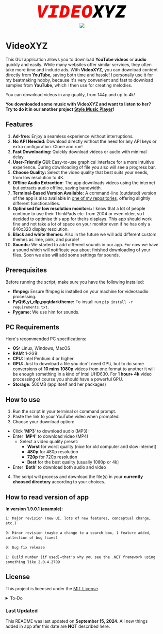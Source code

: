 <p align="center">
  <img src="VideoXYZ_logo.png" alt="App Logo"/>
</p>

<p align="center">
  <img src="https://img.shields.io/badge/LICENSE-MIT-green"/>
</p>

# VideoXYZ

This GUI application allows you to download **YouTube videos** or **audio** quickly and easily. While many websites offer similar services, they often take more time and include ads. With **VideoXYZ**, you can download content directly from **YouTube**, saving both time and hassle! I personally use it for my beatmaking hobby, because it's very convenient and fast to download samples from **YouTube**, which I then use for creating melodies.

You can download videos in any quality, from 144p and up to 4k!

**You downloaded some music with VideoXYZ and want to listen to her? Try to do it in our another project [Style Music Player](https://github.com/Vadkon07/Style_Music_Player)!**

## Features
1. **Ad-free:** Enjoy a seamless experience without interruptions.
2. **No API Needed:** Download directly without the need for any API keys or extra configuration. Clone and run!
3. **Fast Downloading:** Quickly download videos or audio with minimal delay.
4. **User-Friendly GUI**: Easy-to-use graphical interface for a more intuitive experience. During downloading of file you also will see a progress bar.
5. **Choose Quality:** Select the video quality that best suits your needs, from low resolution to 4K.
6. **Offline Audio Extraction:** The app downloads videos using the internet but extracts audio offline, saving bandwidth.
7. **Terminal-Based Version Available:** A command-line (outdated)  version of the app is also available in [one of my repositories](https://github.com/Vadkon07/YouTube_Downloader), offering slightly different functionalities.
8. **Optimised for low resolution monitors:** I know that a lot of people continue to use their ThinkPads etc. from 2004 or even older, so I decided to optimise this app for theirs displays. This app should work fine and not take a lot of space on your monitor even if he has only a 640x320 display resolution.
9. **Black and white themes:** Also in the future we will add different custom themes as lime, pink, and purple!
10. **Sounds:** We started to add different sounds in our app. For now we have a sound which will notificate you about finished downloading of your files. Soon we also will add some settings for sounds.

## Prerequisites

Before running the script, make sure you have the following installed:

- **ffmpeg:** Ensure ffmpeg is installed on your machine for video/audio processing.
- **PyQt6,yt_dlp,pyqtdarktheme:** To install run `pip install -r requirements.txt`.
- **Pygame:** We use him for sounds.

## PC Requirements

Here's recommended PC specifications:

- **OS:** Linux, Windows, MacOS
- **RAM:** 1-2GB
- **CPU:** Intel Pentium 4 or higher
- **GPU:** Just to download a file you don't need GPU, but to do some conversions of **10 mins 1080p** videos from one format to another it will be enough something in a kind of Intel UHD630. For **1 hour+ 4k** video processing of course you should have a powerful GPU.
- **Storage:** 500MB (app itself and her packages)

## How to use

1. Run the script in your terminal or command prompt.
2. Paste the link to your YouTube video when prompted.
3. Choose your download option:
- Click '**MP3**' to download audio (MP3):
- Enter '**MP4**' to download video (MP4)
    - Select a video quality preset:
        - **Worst** for worst quality (nice for old computer and slow internet)
        - **480p** for 480p resolution
        - **720p** for 720p resolution
        - **Best** for the best quality (usually 1080p or 4k)
- Enter '**Both**' to download both audio and video
4. The script will process and download the file(s) in your **currently choosed directory** according to your choices.

## How to read version of app

**In version 1.9.0.1 (example):**

    1: Major revision (new UI, lots of new features, conceptual change, etc.)

    9: Minor revision (maybe a change to a search box, 1 feature added, collection of bug fixes)

    0: Bug fix release

    1: Build number (if used)—that's why you see the .NET framework using something like 2.0.4.2709

## License

This project is licensed under the [MIT License](./LICENSE).

<details>
	<summary>To-Do</summary>

When we will finish all these tasks - we will release version v1.0.

- [*] **Playlist Support:** Enable downloading of entire YouTube playlists.
- [*] **Better Download Indicator:** Improve the download progress indicator to be more user-friendly, and probably also hide raw output from terminal.
- [*] **More Formats:** Expand the format options beyond MP3 and MP4 to include formats like WAV, OGG, and more.
- [ ] **Descriptions and questions on every page:** Like: "Choose a format".

</details>

### Last Updated
This README was last updated on **September 15, 2024**. All new things added in app afer this date are **NOT** described here.
